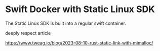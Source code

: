 # Swift Docker with Static Linux SDK

The Static Linux SDK is built into a regular swift container.

deeply respect article

https://www.tweag.io/blog/2023-08-10-rust-static-link-with-mimalloc/
